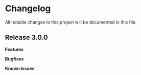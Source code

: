 # Changelog

All notable changes to this project will be documented in this file.

## Release 3.0.0

**Features**

**Bugfixes**

**Known Issues**
